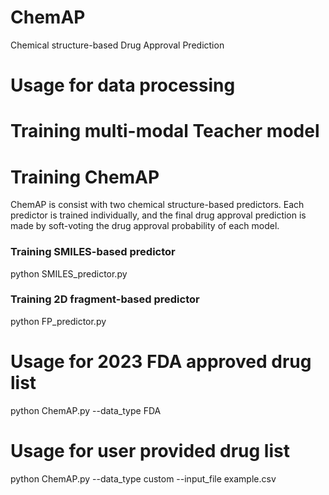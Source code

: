 # ChemAP
Chemical structure-based Drug Approval Prediction

# Usage for data processing

# Training multi-modal Teacher model

# Training ChemAP
ChemAP is consist with two chemical structure-based predictors.
Each predictor is trained individually, and the final drug approval prediction is made by soft-voting the drug approval probability of each model.

### Training SMILES-based predictor
python SMILES_predictor.py

### Training 2D fragment-based predictor
python FP_predictor.py

# Usage for 2023 FDA approved drug list
python ChemAP.py --data_type FDA

# Usage for user provided drug list
python ChemAP.py --data_type custom --input_file example.csv